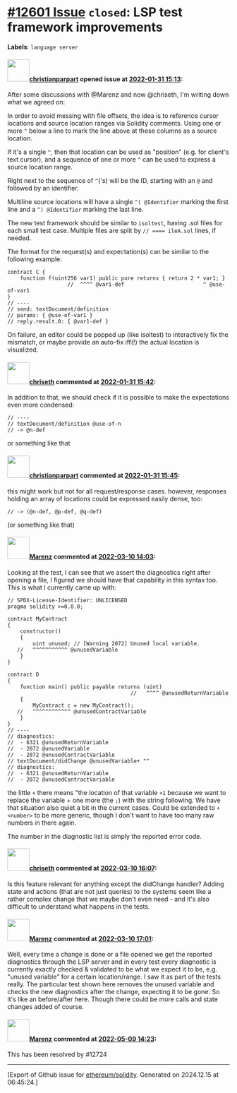 # [\#12601 Issue](https://github.com/ethereum/solidity/issues/12601) `closed`: LSP test framework improvements
**Labels**: `language server`


#### <img src="https://avatars.githubusercontent.com/u/56763?u=373e0766d5c45bef8c7c7fc5ed48394935772065&v=4" width="50">[christianparpart](https://github.com/christianparpart) opened issue at [2022-01-31 15:13](https://github.com/ethereum/solidity/issues/12601):

After some discussions with @Marenz and now @chriseth, I'm writing down what we agreed on:

In order to avoid messing with file offsets, the idea is to reference cursor locations and source location ranges via Solidity comments.
Using one or more `^` below a line to mark the line above at these columns as a source location.

If it's a single `^`, then that location can be used as "position" (e.g. for client's text cursor), and a sequence of one or more `^` can be used to express a source location range.

Right next to the sequence of  `^`('s) will be the ID, starting with an `@` and followed by an identifier. 

Multiline source locations will have a single `^( @Identifier` marking the first line and a `^) @Identifier` marking the last line.

The new test framework should be similar to `isoltest`, having .sol files for each small test case. Multiple files are split by `// ==== ileA.sol` lines, if needed.

The format for the request(s) and expectation(s) can be similar to the following example:

```solidity
contract C {
    function f(uint256 var1) public pure returns { return 2 * var1; }
                   //  ^^^^ @var1-def                         ^ @use-of-var1
}
// ----
// send: textDocument/definition
// params: { @use-of-var1 }
// reply.result.0: { @var1-def }
```

On failure, an editor could be popped up (like isoltest) to interactively fix the mismatch, or maybe provide an auto-fix iff(!) the actual location is visualized.


#### <img src="https://avatars.githubusercontent.com/u/9073706?v=4" width="50">[chriseth](https://github.com/chriseth) commented at [2022-01-31 15:42](https://github.com/ethereum/solidity/issues/12601#issuecomment-1025917716):

In addition to that, we should check if it is possible to make the expectations even more condensed:
```
// ----
// textDocument/definition @use-of-n
// -> @n-def
```
or something like that

#### <img src="https://avatars.githubusercontent.com/u/56763?u=373e0766d5c45bef8c7c7fc5ed48394935772065&v=4" width="50">[christianparpart](https://github.com/christianparpart) commented at [2022-01-31 15:45](https://github.com/ethereum/solidity/issues/12601#issuecomment-1025920186):

this might work but not for all request/response cases. however, responses holding an array of locations could be expressed easily dense, too:
```
// -> (@n-def, @p-def, @q-def)
```

(or something like that)

#### <img src="https://avatars.githubusercontent.com/u/424752?u=2d50de05ec528b9b84f8b905a56e90669b0f8927&v=4" width="50">[Marenz](https://github.com/Marenz) commented at [2022-03-10 14:03](https://github.com/ethereum/solidity/issues/12601#issuecomment-1064097522):

Looking at the test, I can see that we assert the diagnostics right after opening a file, I figured we should have that capability in this syntax too. 
This is what I currently came up with:

```
// SPDX-License-Identifier: UNLICENSED
pragma solidity >=0.8.0;

contract MyContract
{
    constructor()
    {
        uint unused; // [Warning 2072] Unused local variable.
   //   ^^^^^^^^^^^ @unusedVariable
    }
}

contract D
{
    function main() public payable returns (uint)
                                       //   ^^^^ @unusedReturnVariable
    {
        MyContract c = new MyContract();
   //   ^^^^^^^^^^^^ @unusedContractVariable
    }
}
// ----
// diagnostics:
//  - 6321 @unusedReturnVariable
//  - 2072 @unusedVariable
//  - 2072 @unusedContractVariable
// textDocument/didChange @unusedVariable+ ""
// diagnostics:
//  - 6321 @unusedReturnVariable
//  - 2072 @unusedContractVariable

```
the little `+` there means "the location of that variable `+1` because we want to replace the variable + one more (the `;`) with the string following. We have that situation also quiet a bit in the current cases. Could be extended to `+<number>` to be more generic, though I don't want to have too many raw numbers in there again.

The number in the diagnostic list is simply the reported error code.

#### <img src="https://avatars.githubusercontent.com/u/9073706?v=4" width="50">[chriseth](https://github.com/chriseth) commented at [2022-03-10 16:07](https://github.com/ethereum/solidity/issues/12601#issuecomment-1064225935):

Is this feature relevant for anything except the didChange handler? Adding state and actions (that are not just queries) to the systems seem like a rather complex change that we maybe don't even need - and it's also difficult to understand what happens in the tests.

#### <img src="https://avatars.githubusercontent.com/u/424752?u=2d50de05ec528b9b84f8b905a56e90669b0f8927&v=4" width="50">[Marenz](https://github.com/Marenz) commented at [2022-03-10 17:01](https://github.com/ethereum/solidity/issues/12601#issuecomment-1064289454):

Well, every time a change is done or a file opened we get the reported diagnostics through the LSP server and in every test every diagnostic is currently exactly checked & validated to be what we expect it to be, e.g. "unused variable" for a certain location/range. I saw it as part of the tests really.
The particular test shown here removes the unused variable and checks the new diagnostics after the change, expecting it to be gone. 
So it's like an before/after here. Though there could be more calls and state changes added of course.

#### <img src="https://avatars.githubusercontent.com/u/424752?u=2d50de05ec528b9b84f8b905a56e90669b0f8927&v=4" width="50">[Marenz](https://github.com/Marenz) commented at [2022-05-09 14:23](https://github.com/ethereum/solidity/issues/12601#issuecomment-1121170736):

This has been resolved by #12724


-------------------------------------------------------------------------------



[Export of Github issue for [ethereum/solidity](https://github.com/ethereum/solidity). Generated on 2024.12.15 at 06:45:24.]
